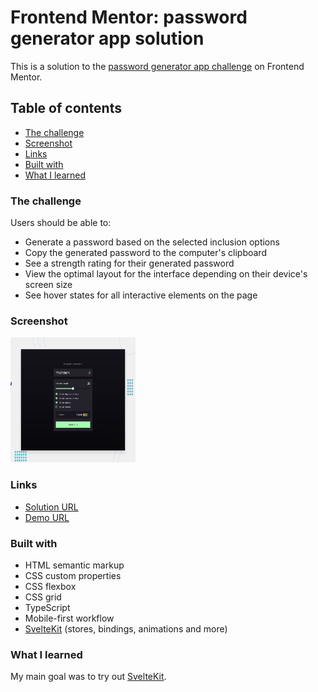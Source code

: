 # Frontend Mentor: password generator app solution

This is a solution to the [password generator app challenge](https://www.frontendmentor.io/challenges/password-generator-app-Mr8CLycqjh) on Frontend Mentor.

## Table of contents

- [The challenge](#the-challenge)
- [Screenshot](#screenshot)
- [Links](#links)
- [Built with](#built-with)
- [What I learned](#what-i-learned)

### The challenge

Users should be able to:

- Generate a password based on the selected inclusion options
- Copy the generated password to the computer's clipboard
- See a strength rating for their generated password
- View the optimal layout for the interface depending on their device's screen size
- See hover states for all interactive elements on the page

### Screenshot

 <img src="./preview.jpg" alt="Password generator challenge app screenshot" width="200" height="200">

### Links

- [Solution URL](https://www.frontendmentor.io/solutions/password-generator-app-with-sveltekit-and-css-2hVQj2Ua3G)
- [Demo URL](https://password-generator-app-asd2easd.netlify.app/)

### Built with

- HTML semantic markup
- CSS custom properties
- CSS flexbox
- CSS grid
- TypeScript
- Mobile-first workflow
- [SvelteKit](https://kit.svelte.dev/) (stores, bindings, animations and more)

### What I learned

My main goal was to try out [SvelteKit](https://kit.svelte.dev/).

